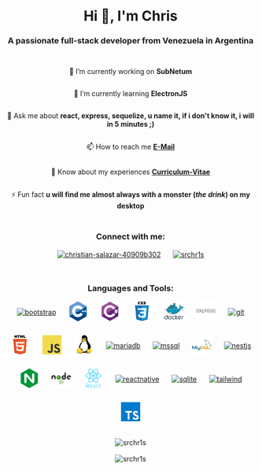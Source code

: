 <h1 align="center">Hi 👋, I'm Chris</h1>
<h3 style="margin-bottom: 30px" align="center">A passionate full-stack developer from Venezuela in Argentina</h3>
<div style="display: flex; flex-direction: column; justify-content: center; text-align: center;">
    <p>🔭 I’m currently working on <strong>SubNetum</strong></p>
    <p>🌱 I’m currently learning <strong>ElectronJS</strong></p>
    <p>💬 Ask me about <strong>react, express, sequelize, u name it, if i don't know it, i will in 5 minutes ;)</strong></p>
    <p>📫 How to reach me <strong><a href="mailto:c.salazar.vzla@gmail.com" subject="Hey! How u doin?">E-Mail</a></strong></p>
    <p>📄 Know about my experiences <strong><a href="https://drive.google.com/file/d/1bLcNNDBZSlf67rK6og2y05miunyxPNND/view?usp=sharing" target="blank" rel="noreferrer">Curriculum-Vitae</a></strong></p>
    <p>⚡ Fun fact <strong>u will find me almost always with a monster (<em>the drink</em>) on my desktop</strong></li>
</div>

<h3 style="margin-top: 30px" align="center">Connect with me:</h3>
<p style="display: flex; justify-content: center; gap: 25px; align-items: center; flex-wrap: wrap;">
    <a href="https://linkedin.com/in/christian-salazar-40909b302" target="blank">
        <img align="center" src="https://raw.githubusercontent.com/rahuldkjain/github-profile-readme-generator/master/src/images/icons/Social/linked-in-alt.svg" alt="christian-salazar-40909b302" height="30"  width="40" />
    </a>
    <a href="https://instagram.com/srchr1s" target="blank">
        <img align="center" src="https://raw.githubusercontent.com/rahuldkjain/github-profile-readme-generator/master/src/images/icons/Social/instagram.svg" alt="srchr1s" height="30" width="40" />
    </a>
</p>

<h3 style="margin-top: 50px" align="center">Languages and Tools:</h3>
<p style="display: flex; justify-content: center; gap: 25px; align-items: center; flex-wrap: wrap; margin-bottom: 30px">
    <a href="https://getbootstrap.com" target="_blank" rel="noreferrer">
        <img src="https://upload.wikimedia.org/wikipedia/commons/b/b2/Bootstrap_logo.svg" alt="bootstrap" width="40"/>
    </a>
    <a href="https://www.w3schools.com/cpp/" target="_blank" rel="noreferrer">
        <img src="https://raw.githubusercontent.com/devicons/devicon/master/icons/cplusplus/cplusplus-original.svg" alt="cplusplus" width="40"/>
    </a>
    <a href="https://www.w3schools.com/cs/" target="_blank" rel="noreferrer">
        <img src="https://raw.githubusercontent.com/devicons/devicon/master/icons/csharp/csharp-original.svg" alt="csharp" width="40"/>
    </a>
    <a href="https://www.w3schools.com/css/" target="_blank" rel="noreferrer">
        <img src="https://raw.githubusercontent.com/devicons/devicon/master/icons/css3/css3-original-wordmark.svg" alt="css3" width="40"/>
    </a>
    <a href="https://www.docker.com/" target="_blank" rel="noreferrer">
        <img src="https://raw.githubusercontent.com/devicons/devicon/master/icons/docker/docker-original-wordmark.svg" alt="docker" width="40"/>
    </a>
    <a href="https://expressjs.com" target="_blank" rel="noreferrer">
        <img src="https://raw.githubusercontent.com/devicons/devicon/master/icons/express/express-original-wordmark.svg" alt="express" width="40"/>
    </a>
    <a href="https://git-scm.com/" target="_blank" rel="noreferrer">
        <img src="https://www.vectorlogo.zone/logos/git-scm/git-scm-icon.svg" alt="git" width="40"/>
    </a>
    <a href="https://www.w3.org/html/" target="_blank" rel="noreferrer">
        <img src="https://raw.githubusercontent.com/devicons/devicon/master/icons/html5/html5-original-wordmark.svg" alt="html5" width="40"/>
    </a>
    <a href="https://developer.mozilla.org/en-US/docs/Web/JavaScript" target="_blank" rel="noreferrer">
        <img src="https://raw.githubusercontent.com/devicons/devicon/master/icons/javascript/javascript-original.svg" alt="javascript" width="40"/>
    </a>
    <a href="https://www.linux.org/" target="_blank" rel="noreferrer">
        <img src="https://raw.githubusercontent.com/devicons/devicon/master/icons/linux/linux-original.svg" alt="linux" width="40"/>
    </a>
    <a href="https://mariadb.org/" target="_blank" rel="noreferrer">
        <img src="https://www.vectorlogo.zone/logos/mariadb/mariadb-icon.svg" alt="mariadb" width="40"/>
    </a>
    <a href="https://www.microsoft.com/en-us/sql-server" target="_blank" rel="noreferrer">
        <img src="https://www.svgrepo.com/show/303229/microsoft-sql-server-logo.svg" alt="mssql" width="40"/>
    </a>
    <a href="https://www.mysql.com/" target="_blank" rel="noreferrer">
        <img src="https://raw.githubusercontent.com/devicons/devicon/master/icons/mysql/mysql-original-wordmark.svg" alt="mysql" width="40"/>
    </a>
    <a href="https://nestjs.com/" target="_blank" rel="noreferrer">
        <img src="https://upload.wikimedia.org/wikipedia/commons/a/a8/NestJS.svg" alt="nestjs" width="40"/>
    </a>
    <a href="https://www.nginx.com" target="_blank" rel="noreferrer">
        <img src="https://raw.githubusercontent.com/devicons/devicon/master/icons/nginx/nginx-original.svg" alt="nginx" width="40"/>
    </a>
    <a href="https://nodejs.org" target="_blank" rel="noreferrer">
        <img src="https://raw.githubusercontent.com/devicons/devicon/master/icons/nodejs/nodejs-original-wordmark.svg" alt="nodejs" width="40"/>
    </a>
    <a href="https://reactjs.org/" target="_blank" rel="noreferrer">
        <img src="https://raw.githubusercontent.com/devicons/devicon/master/icons/react/react-original-wordmark.svg" alt="react" width="40"/>
    </a>
    <a href="https://reactnative.dev/" target="_blank" rel="noreferrer">
        <img src="https://reactnative.dev/img/header_logo.svg" alt="reactnative" width="40"/>
    </a>
    <a href="https://www.sqlite.org/" target="_blank" rel="noreferrer">
        <img src="https://www.vectorlogo.zone/logos/sqlite/sqlite-icon.svg" alt="sqlite" width="40"/>
    </a>
    <a href="https://tailwindcss.com/" target="_blank" rel="noreferrer">
        <img src="https://www.vectorlogo.zone/logos/tailwindcss/tailwindcss-icon.svg" alt="tailwind" width="40"/>
    </a>
    <a href="https://www.typescriptlang.org/" target="_blank" rel="noreferrer">
        <img src="https://raw.githubusercontent.com/devicons/devicon/master/icons/typescript/typescript-original.svg" alt="typescript" width="40"/>
    </a>
</p>

<p align="center"><img align="center" src="https://github-readme-stats.vercel.app/api/top-langs?username=srchr1s&show_icons=true&locale=en&layout=compact" alt="srchr1s" /></p>

<p align="center"><img align="center" src="https://github-readme-streak-stats.herokuapp.com/?user=srchr1s&" alt="srchr1s" /></p>
